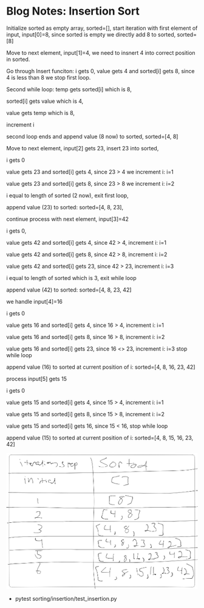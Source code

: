 # Blog Notes: Insertion Sort

Initialize sorted as empty array, sorted=[], start iteration with first element of input, input[0]=8, since sorted is empty we directly add 8 to sorted, sorted=[8]

Move to next element, input[1]=4, we need to insnert 4 into correct position in sorted.

Go through Insert funciton: i gets 0, value gets 4 and sorted[i] gets 8, since 4 is less than 8 we stop first loop.

Second while loop: temp gets sorted[i] which is 8,

sorted[i] gets value which is 4,

value gets temp which is 8,

increment i

second loop ends and append value (8 now) to sorted, sorted=[4, 8]

Move to next element, input[2] gets 23, insert 23 into sorted,

i gets 0

value gets 23 and sorted[i] gets 4, since 23 > 4 we increment i: i=1

value gets 23 and sorted[i] gets 8, since 23 > 8 we increment i: i=2

i equal to length of sorted (2 now), exit first loop,

append value (23) to sorted: sorted=[4, 8, 23],

continue process with next element, input[3]=42

i gets 0,

value gets 42 and sorted[i] gets 4, since 42 > 4, increment i: i=1

value gets 42 and sorted[i] gets 8, since 42 > 8, increment i: i=2

value gets 42 and sorted[i] gets 23, since 42 > 23, increment i: i=3

i equal to length of sorted which is 3, exit while loop

append value (42) to sorted: sorted=[4, 8, 23, 42]

we handle input[4]=16

i gets 0

value gets 16 and sorted[i] gets 4, since 16 > 4, increment i: i=1

value gets 16 and sorted[i] gets 8, since 16 > 8, increment i: i=2

value gets 16 and sorted[i] gets 23, since 16 <> 23, increment i: i=3 stop while loop

append value (16) to sorted at current position of i: sorted=[4, 8, 16, 23, 42]

process input[5] gets 15

i gets 0

value gets 15 and sorted[i] gets 4, since 15 > 4, increment i: i=1

value gets 15 and sorted[i] gets 8, since 15 > 8, increment i: i=2

value gets 15 and sorted[i] gets 16, since 15 < 16, stop while loop

append value (15) to sorted at current position of i: sorted=[4, 8, 15, 16, 23, 42]

![stepthroughVisual](1.jpg)

- pytest sorting/insertion/test_insertion.py
